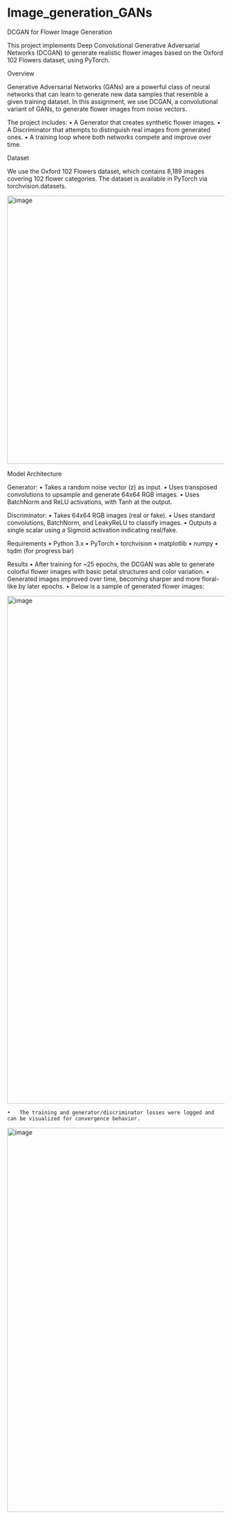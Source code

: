 # Image_generation_GANs
DCGAN for Flower Image Generation

This project implements Deep Convolutional Generative Adversarial Networks (DCGAN) to generate realistic flower images based on the Oxford 102 Flowers dataset, using PyTorch.

Overview

Generative Adversarial Networks (GANs) are a powerful class of neural networks that can learn to generate new data samples that resemble a given training dataset. In this assignment, we use DCGAN, a convolutional variant of GANs, to generate flower images from noise vectors.

The project includes:
	•	A Generator that creates synthetic flower images.
	•	A Discriminator that attempts to distinguish real images from generated ones.
	•	A training loop where both networks compete and improve over time.

 Dataset

We use the Oxford 102 Flowers dataset, which contains 8,189 images covering 102 flower categories. The dataset is available in PyTorch via torchvision.datasets.

<img width="620" alt="image" src="https://github.com/user-attachments/assets/64b89406-7abd-49b1-9ffc-dd4b4e4631f7" />


Model Architecture

Generator:
	•	Takes a random noise vector (z) as input.
	•	Uses transposed convolutions to upsample and generate 64x64 RGB images.
	•	Uses BatchNorm and ReLU activations, with Tanh at the output.

Discriminator:
	•	Takes 64x64 RGB images (real or fake).
	•	Uses standard convolutions, BatchNorm, and LeakyReLU to classify images.
	•	Outputs a single scalar using a Sigmoid activation indicating real/fake.

 Requirements
	•	Python 3.x
	•	PyTorch
	•	torchvision
	•	matplotlib
	•	numpy
	•	tqdm (for progress bar)

 Results
	•	After training for ~25 epochs, the DCGAN was able to generate colorful flower images with basic petal structures and color variation.
	•	Generated images improved over time, becoming sharper and more floral-like by later epochs.
	•	Below is a sample of generated flower images:

<img width="1173" alt="image" src="https://github.com/user-attachments/assets/65a064b3-438c-4b7c-ab49-ff698a6f71ef" />

	•	The training and generator/discriminator losses were logged and can be visualized for convergence behavior.
 <img width="888" alt="image" src="https://github.com/user-attachments/assets/c355c446-7ead-4fd5-9cdd-8795b45394cf" />
